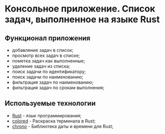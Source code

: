 # Консольное приложение. Список задач, выполненное на языке Rust

## Функционал приложения

* добавление задач в список;
* просмотр всех задач в списке;
* пометка задач как выполненные;
* удаление задач из списка;
* поиск задачи по идентификатору;
* поиск задачи по наименованию;
* фильтрация задач по наименованию;
* фильтрация задач по срокам выполнения;

## Используемые технологии

* [Rust](https://www.rust-lang.org/ru/) - язык программирования;
* [colored](https://github.com/serde-rs/serde) - Раскраска терминала в Rust;
* [chrono](https://github.com/chronotope/chrono) - Библиотека даты и времени для Rust;
